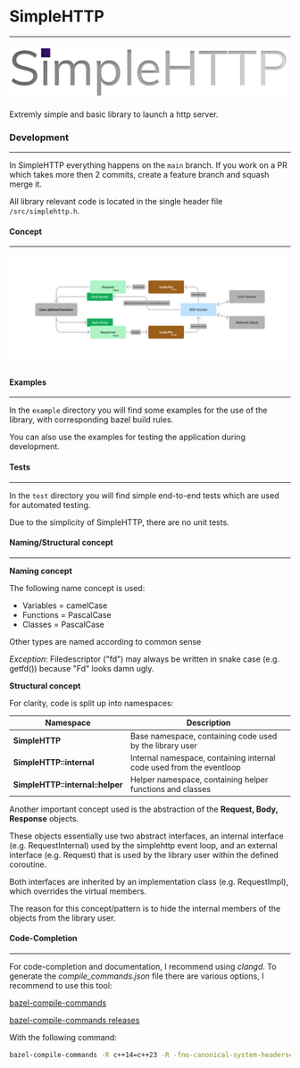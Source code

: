 # SimpleHTTP
---


![SimpleHTTP Icon](/simplehttp.svg "SimpleHTTP")

Extremly simple and basic library to launch a http server.
 



### Development
---

In SimpleHTTP everything happens on the `main` branch.
If you work on a PR which takes more then 2 commits, create a feature branch and squash merge it.



All library relevant code is located in the single header file `/src/simplehttp.h`.


#### Concept
---
![simplehttp flowchart](/flowchart.png)



#### Examples
---
In the `example` directory you will find some examples for the use of the library, with corresponding bazel build rules.


You can also use the examples for testing the application during development.



#### Tests
---
In the `test` directory you will find simple end-to-end tests which are used for automated testing.


Due to the simplicity of SimpleHTTP, there are no unit tests.



#### Naming/Structural concept
---
**Naming concept**


The following name concept is used:

- Variables = camelCase
- Functions = PascalCase
- Classes   = PascalCase

Other types are named according to common sense


*Exception*: Filedescriptor ("fd") may always be written in snake case (e.g. getfd()) because "Fd" looks damn ugly.


**Structural concept**


For clarity, code is split up into namespaces:

| Namespace                        | Description                                                          |
|----------------------------------|----------------------------------------------------------------------|
| **SimpleHTTP**                   | Base namespace, containing code used by the library user             |
| **SimpleHTTP::internal**         | Internal namespace, containing internal code used from the eventloop |
| **SimpleHTTP::internal::helper** | Helper namespace, containing helper functions and classes            |


Another important concept used is the abstraction of the **Request, Body, Response** objects.

These objects essentially use two abstract interfaces, an internal interface (e.g. RequestInternal) used by the 
simplehttp event loop, and an external interface (e.g. Request) that is used by the library user within the defined coroutine.


Both interfaces are inherited by an implementation class (e.g. RequestImpl), which overrides the virtual members.

The reason for this concept/pattern is to hide the internal members of the objects from the library user.



#### Code-Completion
---
For code-completion and documentation, I recommend using *clangd*.
To generate the *compile_commands.json* file there are various options, I recommend to use this tool:

[bazel-compile-commands](https://github.com/kiron1/bazel-compile-commands)

[bazel-compile-commands releases](https://github.com/kiron1/bazel-compile-commands/releases)

With the following command:
```bash
bazel-compile-commands -R c++14=c++23 -R -fno-canonical-system-headers=""
```
